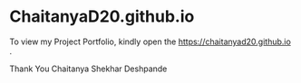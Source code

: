 # ChaitanyaD20.github.io
To view my Project Portfolio, kindly open the https://chaitanyad20.github.io .

Thank You
Chaitanya Shekhar Deshpande
